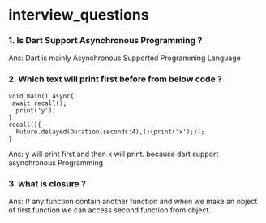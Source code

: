 # interview_questions

### 1. Is Dart Support Asynchronous Programming ?

Ans: Dart is mainly Asynchronous Supported Programming Language

### 2. Which text will print first before from below code ?
```
void main() async{
 await recall();
  print('y');
}
recall(){
  Future.delayed(Duration(seconds:4),(){print('x');});
}

```
Ans: y will print first and then x will print. because dart support asynchronous Programming

### 3. what is closure ?

Ans: If any function contain another function and when we make an object of first function we can access second function from object. 
